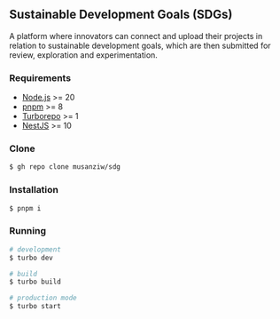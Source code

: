 ## Sustainable Development Goals (SDGs)

A platform where innovators can connect and upload their projects in relation to sustainable development goals, which are then submitted for review, exploration and experimentation.

### Requirements

- [Node.js](https://nodejs.org/en/download/) >= 20
- [pnpm](https://pnpm.js.org/en/installation) >= 8
- [Turborepo](https://turbo.build/repo/docs/installing) >= 1
- [NestJS](https://docs.nestjs.com/#installation) >= 10


### Clone 
```bash
$ gh repo clone musanziw/sdg
```

### Installation

```bash
$ pnpm i
```

### Running

```bash
# development
$ turbo dev

# build
$ turbo build

# production mode
$ turbo start
```

